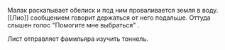 Малак раскапывает обелиск и под ним проваливается земля в воду.  [[Лио]] сообщением говорит держаться от него подальше. Оттуда слышен голос "Помогите мне выбраться" .

Лист отправляет фамильяра изучить тоннель.
